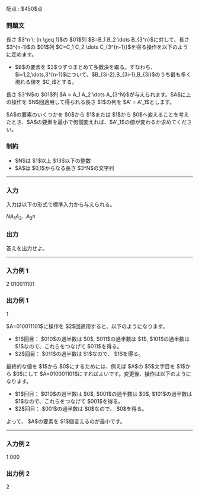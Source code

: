 
<div>

<span>

<span>

<p>
配点 : $450$点
</p>

<div>

<section>

### **問題文**

<p>
長さ $3^n \; (n \geq 1)$の $01$列 $B=B_1 B_2 \dots B_{3^n}$に対して、長さ $3^{n-1}$の $01$列 $C=C_1 C_2 \dots C_{3^{n-1}}$を得る操作を以下のように定めます。
</p>

<ul>

<li>
$B$の要素を $3$つずつまとめて多数決を取る。すなわち、$i=1,2,\dots,3^{n-1}$について、$B_{3i-2},B_{3i-1},B_{3i}$のうち最も多く現れる値を $C_i$とする。
</li>

</ul>

<p>
長さ $3^N$の $01$列 $A = A_1 A_2 \dots A_{3^N}$が与えられます。$A$に上の操作を $N$回適用して得られる長さ $1$の列を $A' = A'_1$とします。
</p>

<p>
$A$の要素のいくつかを $0$から $1$または $1$から $0$へ変えることを考えたとき、$A$の要素を最小で何個変えれば、$A'_1$の値が変わるか求めてください。
</p>

</section>

</div>

<div>

<section>

### **制約**

<ul>

<li>
$N$は $1$以上 $13$以下の整数
</li>

<li>
$A$は $0,1$からなる長さ $3^N$の文字列
</li>

</ul>

</section>

</div>

---

<div>

<div>

<section>

### **入力**

<p>
入力は以下の形式で標準入力から与えられる。
</p>

<div>

$N$$A_1 A_2 \dots A_{3^N}$
</div>

</section>

</div>

<div>

<section>

### **出力**

<p>
答えを出力せよ。
</p>

</section>

</div>

</div>

---

<div>

<section>

### **入力例 1**

<div>

2
010011101

</div>

</section>

</div>

<div>

<section>

### **出力例 1**

<div>

1

</div>

<p>
$A=010011101$に操作を $2$回適用すると、以下のようになります。
</p>

<ul>

<li>
$1$回目： $010$の過半数は $0$, $011$の過半数は $1$, $101$の過半数は $1$なので、これらをつなげて $011$を得る。
</li>

<li>
$2$回目： $011$の過半数は $1$なので、 $1$を得る。
</li>

</ul>

<p>
最終的な値を $1$から $0$にするためには、例えば $A$の $5$文字目を $1$から $0$にして $A=010001101$にすればよいです。変更後、操作は以下のようになります。
</p>

<ul>

<li>
$1$回目： $010$の過半数は $0$, $001$の過半数は $0$, $101$の過半数は $1$なので、これらをつなげて $001$を得る。
</li>

<li>
$2$回目： $001$の過半数は $0$なので、 $0$を得る。
</li>

</ul>

<p>
よって、 $A$の要素を $1$個変えるのが最小です。
</p>

</section>

</div>

---

<div>

<section>

### **入力例 2**

<div>

1
000

</div>

</section>

</div>

<div>

<section>

### **出力例 2**

<div>

2

</div>

</section>

</div>

</span>

</span>

</div>
